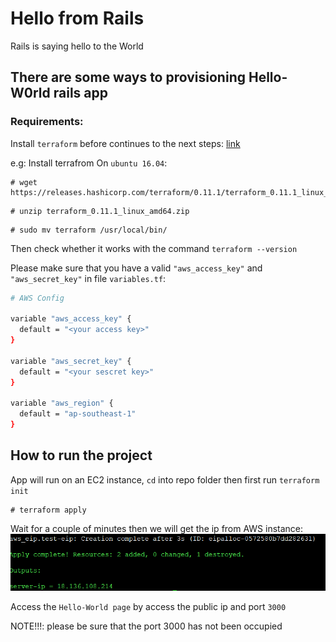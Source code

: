 # Hello from Rails
Rails is saying hello to the World

## There are some ways to provisioning Hello-W0rld rails app

### Requirements: 
Install `terraform` before continues to the next steps:
[link](https://www.terraform.io/intro/getting-started/install.html)

e.g: Install terrafrom On `ubuntu 16.04`: 

```
# wget https://releases.hashicorp.com/terraform/0.11.1/terraform_0.11.1_linux_amd64.zip

```

```
# unzip terraform_0.11.1_linux_amd64.zip

```

```
# sudo mv terraform /usr/local/bin/

```
Then check whether it works with the command `terraform --version`

Please make sure that you have a valid `"aws_access_key"` and `"aws_secret_key"` in file `variables.tf`:

```bash
# AWS Config

variable "aws_access_key" {
  default = "<your access key>"
}

variable "aws_secret_key" {
  default = "<your sescret key>"
}

variable "aws_region" {
  default = "ap-southeast-1"
}
```

## How to run the project

App will run on an EC2 instance, `cd` into repo folder then first run `terraform init`

```
# terraform apply
```

Wait for a couple of minutes then we will get the ip from AWS instance:  
![Alt text](images/rails_1.PNG)

Access the `Hello-World page` by access the public ip and port `3000`

NOTE!!!: please be sure that the port 3000 has not been occupied


